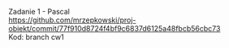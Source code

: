 Zadanie 1 - Pascal <br>
https://github.com/mrzepkowski/proj-obiekt/commit/77f910d8724f4bf9c6837d6125a48fbcb56cbc73 <br>
Kod: branch cw1 <br>
